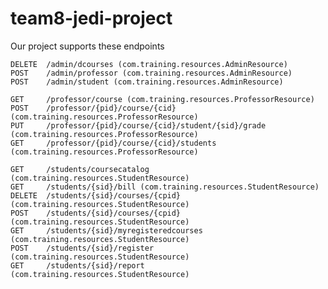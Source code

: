 # team8-jedi-project

Our project supports these endpoints

    DELETE  /admin/dcourses (com.training.resources.AdminResource)
    POST    /admin/professor (com.training.resources.AdminResource)
    POST    /admin/student (com.training.resources.AdminResource)
    
    GET     /professor/course (com.training.resources.ProfessorResource)
    POST    /professor/{pid}/course/{cid} (com.training.resources.ProfessorResource)
    PUT     /professor/{pid}/course/{cid}/student/{sid}/grade (com.training.resources.ProfessorResource)
    GET     /professor/{pid}/course/{cid}/students (com.training.resources.ProfessorResource)
    
    GET     /students/coursecatalog (com.training.resources.StudentResource)
    GET     /students/{sid}/bill (com.training.resources.StudentResource)
    DELETE  /students/{sid}/courses/{cpid} (com.training.resources.StudentResource)
    POST    /students/{sid}/courses/{cpid} (com.training.resources.StudentResource)
    GET     /students/{sid}/myregisteredcourses (com.training.resources.StudentResource)
    POST    /students/{sid}/register (com.training.resources.StudentResource)
    GET     /students/{sid}/report (com.training.resources.StudentResource)
